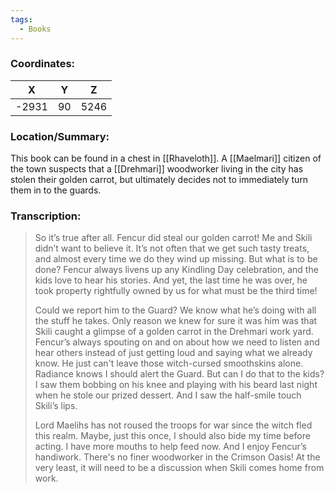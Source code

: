 ```yaml
---
tags:
  - Books
---
```


### Coordinates:
| **X** | **Y**| **Z** |
|:-----:|:----:|:-----:|
|-2931  |90   |5246  |

### Location/Summary:
This book can be found in a chest in [[Rhaveloth]]. A [[Maelmari]] citizen of the town suspects that a [[Drehmari]] woodworker living in the city has stolen their golden carrot, but ultimately decides not to immediately turn them in to the guards.

### Transcription:
> So it’s true after all. Fencur did steal our golden carrot! Me and Skili didn’t want to believe it. It’s not often that we get such tasty treats, and almost every time we do they wind up missing. But what is to be done? Fencur always livens up any Kindling Day celebration, and the kids love to hear his stories. And yet, the last time he was over, he took property rightfully owned by us for what must be the third time!
>
> Could we report him to the Guard? We know what he’s doing with all the stuff he takes. Only reason we knew for sure it was him was that Skili caught a glimpse of a golden carrot in the Drehmari work yard. Fencur’s always spouting on and on about how we need to listen and hear others instead of just getting loud and saying what we already know. He just can't leave those witch-cursed smoothskins alone. Radiance knows I should alert the Guard. But can I do that to the kids? I saw them bobbing on his knee and playing with his beard last night when he stole our prized dessert. And I saw the half-smile touch Skili’s lips.
>
> Lord Maelihs has not roused the troops for war since the witch fled this realm. Maybe, just this once, I should also bide my time before acting. I have more mouths to help feed now. And I enjoy Fencur’s handiwork. There's no finer woodworker in the Crimson Oasis! At the very least, it will need to be a discussion when Skili comes home from work.

